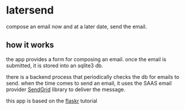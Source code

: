 latersend
========
compose an email now and at a later date, send the email.

how it works
------------
the app provides a form for composing an email.  once the
email is submitted, it is stored into an sqlite3 db.

there is a backend process that periodically checks the db 
for emails to send.
when the time comes to send an email, it uses the SAAS email
provider [SendGrid](https://github.com/sendgrid/sendgrid-python)
library to deliver the message.

this app is based on the [flaskr](https://github.com/mitsuhiko/flask/tree/master/examples/flaskr/)
 tutorial 

